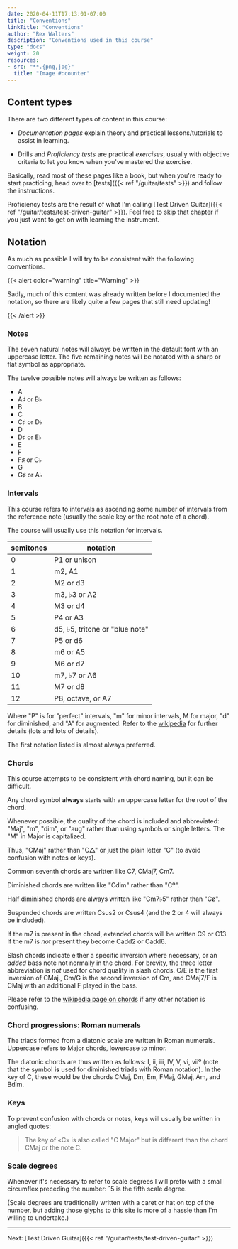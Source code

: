 ```yaml
---
date: 2020-04-11T17:13:01-07:00
title: "Conventions"
linkTitle: "Conventions"
author: "Rex Walters"
description: "Conventions used in this course"
type: "docs"
weight: 20
resources:
- src: "**.{png,jpg}"
  title: "Image #:counter"
---
```


## Content types

There are two different types of content in this course:

* *Documentation pages* explain theory and practical lessons/tutorials to assist
  in learning.

* Drills and *Proficiency tests* are practical *exercises*, usually with
  objective criteria to let you know when you've mastered the exercise.

Basically, read most of these pages like a book, but when you're ready to start
practicing, head over to [tests]({{< ref "/guitar/tests" >}}) and
follow the instructions.

Proficiency tests are the result of what I'm calling [Test Driven Guitar]({{<
ref "/guitar/tests/test-driven-guitar" >}}). Feel free to skip that
chapter if you just want to get on with learning the instrument.

## Notation

As much as possible I will try to be consistent with the following conventions.

{{< alert color="warning" title="Warning" >}}

Sadly, much of this content was already written before I documented the
notation, so there are likely quite a few pages that still need updating!

{{< /alert >}}

### Notes

The seven natural notes will always be written in the default font with an
uppercase letter. The five remaining notes will be notated with a sharp or flat
symbol as appropriate.

The twelve possible notes will always be written as follows:

* A
* A&sharp; or B&flat;
* B
* C
* C&sharp; or D&flat;
* D
* D&sharp; or E&flat;
* E
* F
* F&sharp; or G&flat;
* G
* G&sharp; or A&flat;

### Intervals

This course refers to intervals as ascending some number of intervals from the
reference note (usually the scale key or the root note of a chord).

The course will usually use this notation for intervals.

| semitones | notation
| ---                 | ---
| 0                   | P1 or unison
| 1                   | m2, A1
| 2                   | M2 or d3
| 3                   | m3, &flat;3 or A2
| 4                   | M3 or d4
| 5                   | P4 or A3
| 6                   | d5, &flat;5, tritone or "blue note"
| 7                   | P5 or d6
| 8                   | m6 or A5
| 9                   | M6 or d7
| 10                  | m7, &flat;7 or A6
| 11                  | M7 or d8
| 12                  | P8, octave, or A7

Where "P" is for "perfect" intervals, "m" for minor intervals, M for major, "d"
for diminished, and "A" for augmented. Refer to the
[wikipedia](https://en.wikipedia.org/wiki/Interval_(music)) for further details
(lots and lots of details).

The first notation listed is almost always preferred.

### Chords

This course attempts to be consistent with chord naming, but it can be difficult.

Any chord symbol **always** starts with an uppercase letter for the root of the
chord.

Whenever possible, the quality of the chord is included and abbreviated: "Maj",
"m", "dim", or "aug" rather than using symbols or single letters. The "M" in
Major is capitalized.

Thus, "CMaj" rather than "C&bigtriangleup;" or just the plain letter "C" (to
avoid confusion with notes or keys).

Common seventh chords are written like C7, CMaj7, Cm7.

Diminished chords are written like "Cdim" rather than "C&ordm;".

Half diminished chords are always written like "Cm7&flat;5" rather than "C&oslash;".

Suspended chords are written Csus2 or Csus4 (and the 2 or 4 will always be
included).

If the m7 is present in the chord, extended chords will be written C9 or C13. If
the m7 is *not* present they become Cadd2 or Cadd6.

Slash chords indicate either a specific inversion where necessary, or an *added*
bass note not normally in the chord. For brevity, the three letter abbreviation
is *not* used for chord quality in slash chords. C/E is the first inversion of
CMaj., Cm/G is the second inversion of Cm, and CMaj7/F is CMaj with an
additional F played in the bass.

Please refer to the [wikipedia page on
chords](https://en.wikipedia.org/wiki/Chord_(music)) if any other notation is
confusing.

### Chord progressions: Roman numerals

The triads formed from a diatonic scale are written in Roman numerals. Uppercase
refers to Major chords, lowercase to minor.

The diatonic chords are thus written as follows: I, ii, iii, IV, V, vi,
vii&ordm; (note that the symbol **is** used for diminished triads with Roman
notation). In the key of C, these would be the chords CMaj, Dm, Em, FMaj, GMaj,
Am, and Bdim.

### Keys

To prevent confusion with chords or notes, keys will usually be written in
angled quotes:

> The key of &laquo;C&raquo; is also called "C Major" but is different than the
> chord CMaj or the note C.

### Scale degrees

Whenever it's necessary to refer to scale degrees I will prefix with a small
circumflex preceding the number: &circ;5 is the fifth scale degree.

(Scale degrees are traditionally written with a caret or hat on top of the
number, but adding those glyphs to this site is more of a hassle than I'm
willing to undertake.)

---

Next: [Test Driven Guitar]({{< ref "/guitar/tests/test-driven-guitar" >}})

